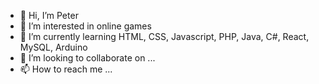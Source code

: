 - 👋 Hi, I’m Peter
- 👀 I’m interested in online games
- 🌱 I’m currently learning HTML, CSS, Javascript, PHP, Java, C#, React, MySQL, Arduino
- 💞️ I’m looking to collaborate on ...
- 📫 How to reach me ...

<!---
peteIsBored/peteIsBored is a ✨ special ✨ repository because its `README.md` (this file) appears on your GitHub profile.
You can click the Preview link to take a look at your changes.
--->
